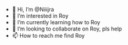 - 👋 Hi, I’m @Niiijra
- 👀 I’m interested in Roy
- 🌱 I’m currently learning how to Roy
- 💞️ I’m looking to collaborate on Roy, pls help
- 📫 How to reach me find Roy

<!---
Niiijra/Niiijra is a ✨ special ✨ repository because its `README.md` (this file) appears on your GitHub profile.
You can click the Preview link to take a look at your changes.
--->
